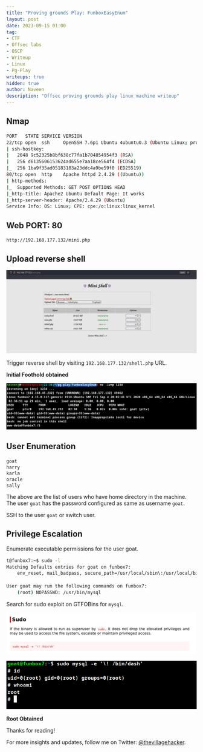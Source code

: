 ```yaml
---
title: "Proving grounds Play: FunboxEasyEnum"
layout: post
date: 2023-09-15 01:00
tag: 
- CTF
- Offsec labs
- OSCP
- Writeup
- Linux
- Pg-Play
writeups: true
hidden: true
author: Naveen
description: "Offsec proving grounds play linux machine writeup"
---
```


## Nmap

```sh
PORT   STATE SERVICE VERSION
22/tcp open  ssh     OpenSSH 7.6p1 Ubuntu 4ubuntu0.3 (Ubuntu Linux; protocol 2.0)
| ssh-hostkey: 
|   2048 9c52325b8bf638c77fa1b704854954f3 (RSA)
|   256 d6135606153624ad655e7aa18ce564f4 (ECDSA)
|_  256 1ba9f35ad05183183a23ddc4a9be59f0 (ED25519)
80/tcp open  http    Apache httpd 2.4.29 ((Ubuntu))
| http-methods: 
|_  Supported Methods: GET POST OPTIONS HEAD
|_http-title: Apache2 Ubuntu Default Page: It works
|_http-server-header: Apache/2.4.29 (Ubuntu)
Service Info: OS: Linux; CPE: cpe:/o:linux:linux_kernel
```

## Web PORT: 80

```text
http://192.168.177.132/mini.php
```

## Upload reverse shell

![img](/assets/images/CTF/Proving_Grounds/FunboxEasyEnum/web.png)

Trigger reverse shell by visiting `192.168.177.132/shell.php` URL.

**Initial Foothold obtained**

![img](/assets/images/CTF/Proving_Grounds/FunboxEasyEnum/shell.png)

## User Enumeration

```text
goat
harry
karla
oracle
sally
```

The above are the list of users who have home directory in the machine. The user `goat` has the password configured as same as username `goat`.

SSH to the user `goat` or switch user.

## Privilege Escalation

Enumerate executable permissions for the user goat.

```sh
t@funbox7:~$ sudo -l
Matching Defaults entries for goat on funbox7:
    env_reset, mail_badpass, secure_path=/usr/local/sbin\:/usr/local/bin\:/usr/sbin\:/usr/bin\:/sbin\:/bin\:/snap/bin

User goat may run the following commands on funbox7:
    (root) NOPASSWD: /usr/bin/mysql
```

Search for sudo exploit on GTFOBins for `mysql`.

![img](/assets/images/CTF/Proving_Grounds/FunboxEasyEnum/gtfo.png)

![img](/assets/images/CTF/Proving_Grounds/FunboxEasyEnum/root.png)

**Root Obtained**

Thanks for reading!

For more insights and updates, follow me on Twitter: [@thevillagehacker](https://twitter.com/thevillagehackr).